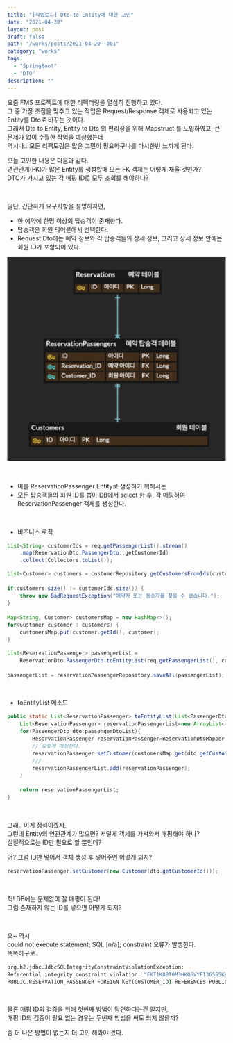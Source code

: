 ```yaml
---
title: "[작업로그] Dto to Entity에 대한 고민"
date: "2021-04-20"
layout: post
draft: false
path: "/works/posts/2021-04-20--001"
category: "works"
tags:
  - "SpringBoot"
  - "DTO"
description: ""
---
```


요즘 FMS 프로젝트에 대한 리펙터링을 열심히 진행하고 있다.  
그 중 가장 초점을 맞추고 있는 작업은 Request/Response 객체로 사용되고 있는 Entity를 Dto로 바꾸는 것이다.  
그래서 Dto to Entity, Entity to Dto 의 편리성을 위해 Mapstruct 를 도입하였고, 큰 문제가 없이 수월한 작업을 예상했는데  
역시나.. 모든 리펙토링은 많은 고민이 필요하구나를 다시한번 느끼게 된다.  

오늘 고민한 내용은 다음과 같다.  
연관관계(FK)가 많은 Entity를 생성할때 모든 FK 객체는 어떻게 채울 것인가?  
DTO가 가지고 있는 각 매핑 ID로 모두 조회를 해야하나?  

<br>

일단, 간단하게 요구사항을 설명하자면,
- 한 예약에 한명 이상의 탑승객이 존재한다.
- 탑승객은 회원 테이블에서 선택한다.
- Request Dto에는 예약 정보와 각 탑승객들의 상세 정보, 그리고 상세 정보 안에는 회원 ID가 포함되어 있다.

![](./001-01.png)

<br>

- 이를 ReservationPassenger Entity로 생성하기 위해서는
- 모든 탑승객들의 회원 ID를 뽑아 DB에서 select 한 후, 각 매핑하여 ReservationPassenger 객체를 생성한다.

<br>

- 비즈니스 로직

```java
List<String> customerIds = req.getPassengerList().stream()
    .map(ReservationDto.PassengerDto::getCustomerId)
    .collect(Collectors.toList());
```

```java
List<Customer> customers = customerRepository.getCustomersFromIds(customerIds);

if(customers.size() != customerIds.size()) {
    throw new BadRequestException("예약자 또는 동승자를 찾을 수 없습니다.");
}

Map<String, Customer> customersMap = new HashMap<>();
for(Customer customer : customers) {
    customersMap.put(customer.getId(), customer);
}
```

```java
List<ReservationPassenger> passengerList =
    ReservationDto.PassengerDto.toEntityList(req.getPassengerList(), customersMap, newReservationId);

passengerList = reservationPassengerRepository.saveAll(passengerList);

```

<br>

- toEntityList 메소드

```java
public static List<ReservationPassenger> toEntityList(List<PassengerDto> passengerDtoList, Map<String, Customer> customersMap, String reservationId){
    List<ReservationPassenger> reservationPassengerList=new ArrayList<>(passengerDtoList.size());
    for(PassengerDto dto:passengerDtoList){
        ReservationPassenger reservationPassenger=ReservationDtoMapper.INSTANCE.toReservationPassengerEntity(dto,reservationId);
        // 요렇게 매핑한다.
        reservationPassenger.setCustomer(customersMap.get(dto.getCustomerId()));
        ///
        reservationPassengerList.add(reservationPassenger);
    }

    return reservationPassengerList;
}
```

<br>

그래.. 이게 정석이겠지,  
그런데 Entity의 연관관계가 많으면? 저렇게 객체를 가져와서 매핑해야 하나?   
실질적으로는 ID만 필요로 할 뿐인데?  

어? 그럼 ID만 넣어서 객체 생성 후 넣어주면 어떻게 되지?

```java
reservationPassenger.setCustomer(new Customer(dto.getCustomerId()));
```

<br>

헉! DB에는 문제없이 잘 매핑이 된다!  
그럼 존재하지 않는 ID를 넣으면 어떻게 되지?

<br>

오~ 역시  
could not execute statement; SQL [n/a]; constraint 오류가 발생한다.  
똑똑하구로..  

```cmd
org.h2.jdbc.JdbcSQLIntegrityConstraintViolationException: 
Referential integrity constraint violation: "FKT1K88T0M3HKQGVYFI365S5KV8: 
PUBLIC.RESERVATION_PASSENGER FOREIGN KEY(CUSTOMER_ID) REFERENCES PUBLIC.CUSTOMER(ID) (2)"; SQL statement:
```

<br>

물론 매핑 ID의 검증을 위해 첫번째 방법이 당연하다는건 알지만,  
매핑 ID의 검증이 필요 없는 경우는 두번째 방법을 써도 되지 않을까?  

좀 더 나은 방법이 없는지 더 고민 해봐야 겠다.

